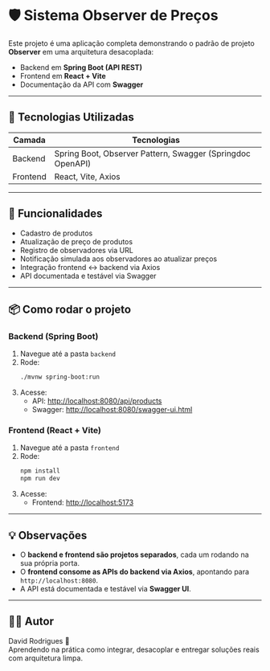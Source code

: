 # 🛡️ Sistema Observer de Preços

Este projeto é uma aplicação completa demonstrando o padrão de projeto **Observer** em uma arquitetura desacoplada:

- Backend em **Spring Boot (API REST)**
- Frontend em **React + Vite**
- Documentação da API com **Swagger**

---

## 🚀 Tecnologias Utilizadas

| Camada      | Tecnologias               |
|-------------|---------------------------|
| Backend      | Spring Boot, Observer Pattern, Swagger (Springdoc OpenAPI) |
| Frontend     | React, Vite, Axios        |

---

## 🎯 Funcionalidades

- Cadastro de produtos
- Atualização de preço de produtos
- Registro de observadores via URL
- Notificação simulada aos observadores ao atualizar preços
- Integração frontend <-> backend via Axios
- API documentada e testável via Swagger

---

## 📦 Como rodar o projeto

### Backend (Spring Boot)

1. Navegue até a pasta `backend`
2. Rode:
   ```bash
   ./mvnw spring-boot:run
   ```
3. Acesse:
   - API: [http://localhost:8080/api/products](http://localhost:8080/api/products)
   - Swagger: [http://localhost:8080/swagger-ui.html](http://localhost:8080/swagger-ui.html)

### Frontend (React + Vite)

1. Navegue até a pasta `frontend`
2. Rode:
   ```bash
   npm install
   npm run dev
   ```
3. Acesse:
   - Frontend: [http://localhost:5173](http://localhost:5173)

---

## 💡 Observações

- O **backend e frontend são projetos separados**, cada um rodando na sua própria porta.
- O **frontend consome as APIs do backend via Axios**, apontando para `http://localhost:8080`.
- A API está documentada e testável via **Swagger UI**.

---

## 👨‍💻 Autor

David Rodrigues 👊  
Aprendendo na prática como integrar, desacoplar e entregar soluções reais com arquitetura limpa.
